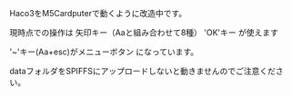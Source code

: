 Haco3をM5Cardputerで動くように改造中です。

現時点での操作は
矢印キー（Aaと組み合わせて8種）
'OK'キー
が使えます

'~'キー(Aa+esc)がメニューボタン
になっています。

dataフォルダをSPIFFSにアップロードしないと動きませんのでご注意ください。
